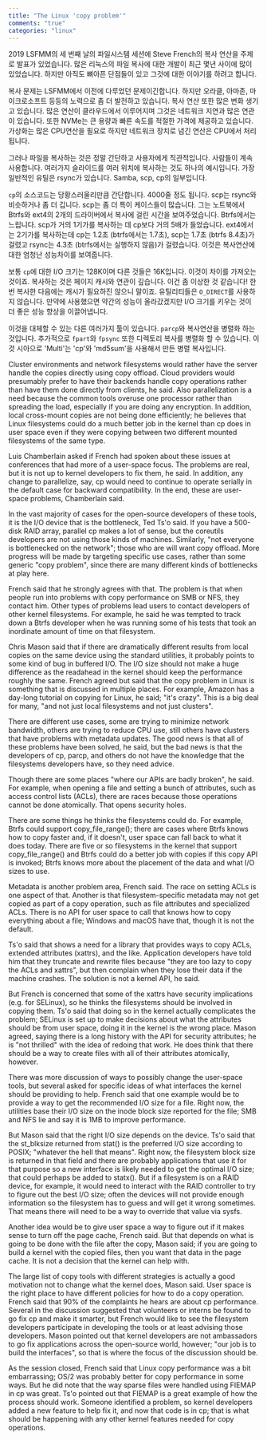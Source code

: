 ```yaml
---
title: "The Linux 'copy problem'"
comments: "true"
categories: "linux"
---
```


<!--
In a filesystem session on the third day of the 2019 Linux Storage, Filesystem, and Memory-Management Summit (LSFMM),
Steve French wanted to talk about copy operations.
Much of the development work that has gone on in the Linux filesystem world over the last few years has been
related to the performance of copying files, at least indirectly, he said. There are still pain points around copy
operations, however, so he would like to see those get addressed.
-->

2019 LSFMM의 세 번째 날의 파일시스템 세션에 Steve French의 복사 연산을 주제로 발표가 있었습니다.
많은 리눅스의 파일 복사에 대한 개발이 최근 몇년 사이에 많이 있었습니다. 하지만 아직도 뼈아픈 단점들이 있고 그것에 대한 이야기를 하려고 합니다.

<!--
The "copy problem" is something that has been discussed at LSFMM before, French said,
but things have gotten better over the last year due to efforts by Oracle, Amazon, Microsoft, and others.
Things are also changing for copy operations; many of them are done to and from the cloud, which has to deal with
a wide variation in network latency. At the other end, NVMe is making larger storage faster at a relatively
affordable price. Meanwhile virtualization is taking more CPU, at times, because operations that might have been
offloaded to network hardware are being handled by the CPU.
-->

복사 문제는 LSFMM에서 이전에 다루었던 문제이긴합니다. 하지만 오라클, 아마존, 마이크로소프트 등등의 노력으로 좀 더 발전하고 있습니다.
복사 연산 또한 많은 변화 생기고 있습니다. 많은 연산이 클라우드에서 이루어지며 그것은 네트워크 지연과 많은 연관이 있습니다.
또한 NVMe는 큰 용량과 빠른 속도를 적절한 가격에 제공하고 있습니다. 가상화는 많은 CPU연산을 필요로 하지만 네트워크 장치로 념긴 연산은 CPU에서 처리됩니다.

<!--
[Steve French]
But copying files is one of the simplest, most intuitive operations for users; people do it all the time.
 He made multiple copies of his presentation slides in various locations, for example.
 Some of the most common utilities used are rsync, which is part of the Samba tools, scp from OpenSSH, and cp from the coreutils.
-->

그러나 파일을 복사하는 것은 정말 간단하고 사용자에게 직관적입니다. 사람들이 계속 사용합니다.
여러가지 슬라이드를 여러 위치에 복사하는 것도 하나의 예시입니다.
가장 일반적인 유틸은 rsync가 있습니다. Samba, scp, cp의 일부입니다.

<!--
The source code for cp is "almost embarrassingly small" at around 4K lines of code; scp is about the same and r
sync is somewhat larger. They each have to deal with some corner cases as well. He showed some examples of the
amount of time it takes to copy files on Btrfs and ext4 on two different drives attached to his laptop, one faster
and one slower. On the slow drive with Btrfs, scp took almost five times as long as cp for a 1GB copy.
On the fast drive, for a 2GB copy on ext4, cp took 1.2s (1.7s on the slow), scp 1.7s (8.4s), and rsync took 4.3s (not run on the slow drive, apparently).
These represent "a dramatic difference in performance" for a "really stupid" copy operation
-->

`cp`의 소스코드는 당황스러울리만큼 간단합니다. 4000줄 정도 됩니다. scp는 rsync와 비슷하거나 좀 더 깁니다. scp는 좀 더 특이 케이스들이 많습니다.
그는 노트북에서 Btrfs와 ext4의 2개의 드라이버에서 복사에 걸린 시간을 보여주었습니다. Btrfs에서는 느립니다. scp가 거의 1기가를 복사하는 데 cp보다 거의 5배가 들었습니다.
ext4에서는 2기가를 복사하는데 cp는 1.2초 (btrfs에서는 1.7초), scp는 1.7초 (btrfs 8.4초)가 걸렸고 rsync는 4.3초 (btrfs에서는 실행하지 않음)가 걸렸습니다.
이것은 복사연산에 대한 엄청난 성능차이를 보여줍니다.

<!--
The I/O size for cp is 128K and the others use 16K, which explains some of the difference, he said.
These copies are all going through the page cache, which is kind of odd because you don't normally need the data
you just copied again. None of the utilities uses O_DIRECT, if they did there would an improvement in
the performance of a few percent, he said. Larger I/O sizes would also improve things.
-->

보통 `cp`에 대한 I/O 크기는 128K이며 다른 것들은 16K입니다. 이것이 차이를 가져오는 것이죠.
복사하는 것은 페이지 캐시와 연관이 깊습니다. 이건 좀 이상한 것 같습니다! 한번 복사한 다음에는 캐시가 필요하진 않으니 말이죠.
유틸리티들은 `O_DIRECT`를 사용하지 않습니다. 만약에 사용했으면 약간의 성능이 올라갔겠지만 I/O 크기를 키우는 것이 더 좋은 성능 향상을 이끌어냅니다.

<!--
There are alternative tools that make various changes to improve performance.
For example, parcp and parallel parallelize copy operations. In addition, fpart and fpsync can parallelize
the operations that copy directories. Beyond that, Mutil is a parallel copy that is based on the cp and md5sum code
from coreutils; it comes out of a ten-year old paper [PDF] covering some work that NASA did on analyzing copy
performance because the agency found Linux cp to be lacking. The code never went upstream, however, so it can't even
be built at this point, French said.
-->

이것을 대체할 수 있는 다른 여러가지 툴이 있습니다. `parcp`와 복사연산을 병렬화 하는것입니다. 추가적으로 `fpart`와 `fpsync` 또한 디렉토리 복사를 병렬화 할 수 있습니다.
이것 시아으로 'Multi'는 'cp'와 'md5sum'을 사용해서 만든 병렬 복사입니다.

Cluster environments and network filesystems would rather have the server handle the copies directly using copy offload. Cloud providers would presumably prefer to have their backends handle copy operations rather than have them done directly from clients, he said. Also parallelization is a need because the common tools overuse one processor rather than spreading the load, especially if you are doing any encryption. In addition, local cross-mount copies are not being done efficiently; he believes that Linux filesystems could do a much better job in the kernel than cp does in user space even if they were copying between two different mounted filesystems of the same type.

Luis Chamberlain asked if French had spoken about these issues at conferences that had more of a user-space focus. The problems are real, but it is not up to kernel developers to fix them, he said. In addition, any change to parallelize, say, cp would need to continue to operate serially in the default case for backward compatibility. In the end, these are user-space problems, Chamberlain said.

In the vast majority of cases for the open-source developers of these tools, it is the I/O device that is the bottleneck, Ted Ts'o said. If you have a 500-disk RAID array, parallel cp makes a lot of sense, but the coreutils developers are not using those kinds of machines. Similarly, "not everyone is bottlenecked on the network"; those who are will want copy offload. More progress will be made by targeting specific use cases, rather than some generic "copy problem", since there are many different kinds of bottlenecks at play here.

French said that he strongly agrees with that. The problem is that when people run into problems with copy performance on SMB or NFS, they contact him. Other types of problems lead users to contact developers of other kernel filesystems. For example, he said he was tempted to track down a Btrfs developer when he was running some of his tests that took an inordinate amount of time on that filesystem.

Chris Mason said that if there are dramatically different results from local copies on the same device using the standard utilities, it probably points to some kind of bug in buffered I/O. The I/O size should not make a huge difference as the readahead in the kernel should keep the performance roughly the same. French agreed but said that the copy problem in Linux is something that is discussed in multiple places. For example, Amazon has a day-long tutorial on copying for Linux, he said; "it's crazy". This is a big deal for many, "and not just local filesystems and not just clusters".

There are different use cases, some are trying to minimize network bandwidth, others are trying to reduce CPU use, still others have clusters that have problems with metadata updates. The good news is that all of these problems have been solved, he said, but the bad news is that the developers of cp, parcp, and others do not have the knowledge that the filesystems developers have, so they need advice.

Though there are some places "where our APIs are badly broken", he said. For example, when opening a file and setting a bunch of attributes, such as access control lists (ACLs), there are races because those operations cannot be done atomically. That opens security holes.

There are some things he thinks the filesystems could do. For example, Btrfs could support copy_file_range(); there are cases where Btrfs knows how to copy faster and, if it doesn't, user space can fall back to what it does today. There are five or so filesystems in the kernel that support copy_file_range() and Btrfs could do a better job with copies if this copy API is invoked; Btrfs knows more about the placement of the data and what I/O sizes to use.

Metadata is another problem area, French said. The race on setting ACLs is one aspect of that. Another is that filesystem-specific metadata may not get copied as part of a copy operation, such as file attributes and specialized ACLs. There is no API for user space to call that knows how to copy everything about a file; Windows and macOS have that, though it is not the default.

Ts'o said that shows a need for a library that provides ways to copy ACLs, extended attributes (xattrs), and the like. Application developers have told him that they truncate and rewrite files because "they are too lazy to copy the ACLs and xattrs", but then complain when they lose their data if the machine crashes. The solution is not a kernel API, he said.

But French is concerned that some of the xattrs have security implications (e.g. for SELinux), so he thinks the filesystems should be involved in copying them. Ts'o said that doing so in the kernel actually complicates the problem; SELinux is set up to make decisions about what the attributes should be from user space, doing it in the kernel is the wrong place. Mason agreed, saying there is a long history with the API for security attributes; he is "not thrilled" with the idea of redoing that work. He does think that there should be a way to create files with all of their attributes atomically, however.

There was more discussion of ways to possibly change the user-space tools, but several asked for specific ideas of what interfaces the kernel should be providing to help. French said that one example would be to provide a way to get the recommended I/O size for a file. Right now, the utilities base their I/O size on the inode block size reported for the file; SMB and NFS lie and say it is 1MB to improve performance.

But Mason said that the right I/O size depends on the device. Ts'o said that the st_blksize returned from stat() is the preferred I/O size according to POSIX; "whatever the hell that means". Right now, the filesystem block size is returned in that field and there are probably applications that use it for that purpose so a new interface is likely needed to get the optimal I/O size; that could perhaps be added to statx(). But if a filesystem is on a RAID device, for example, it would need to interact with the RAID controller to try to figure out the best I/O size; often the devices will not provide enough information so the filesystem has to guess and will get it wrong sometimes. That means there will need to be a way to override that value via sysfs.

Another idea would be to give user space a way to figure out if it makes sense to turn off the page cache, French said. But that depends on what is going to be done with the file after the copy, Mason said; if you are going to build a kernel with the copied files, then you want that data in the page cache. It is not a decision that the kernel can help with.

The large list of copy tools with different strategies is actually a good motivation not to change what the kernel does, Mason said. User space is the right place to have different policies for how to do a copy operation. French said that 90% of the complaints he hears are about cp performance. Several in the discussion suggested that volunteers or interns be found to go fix cp and make it smarter, but French would like to see the filesystem developers participate in developing the tools or at least advising those developers. Mason pointed out that kernel developers are not ambassadors to go fix applications across the open-source world, however; "our job is to build the interfaces", so that is where the focus of the discussion should be.

As the session closed, French said that Linux copy performance was a bit embarrassing; OS/2 was probably better for copy performance in some ways. But he did note that the way sparse files were handled using FIEMAP in cp was great. Ts'o pointed out that FIEMAP is a great example of how the process should work. Someone identified a problem, so kernel developers added a new feature to help fix it, and now that code is in cp; that is what should be happening with any other kernel features needed for copy operations.